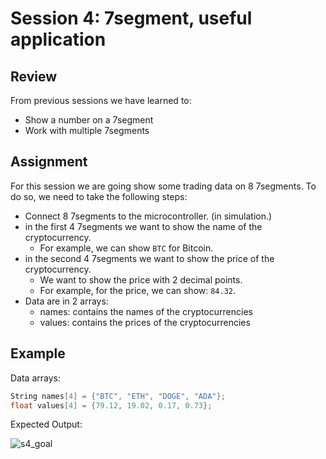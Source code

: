 # Session 4: 7segment, useful application

## Review

From previous sessions we have learned to:

* Show a number on a 7segment
* Work with multiple 7segments

## Assignment

For this session we are going show some trading data on 8 7segments.
To do so, we need to take the following steps:

* Connect 8 7segments to the microcontroller. (in simulation.)
* in the first 4 7segments we want to show the name of the cryptocurrency.
  * For example, we can show `BTC` for Bitcoin.
* in the second 4 7segments we want to show the price of the cryptocurrency.
  * We want to show the price with 2 decimal points.
  * For example, for the price, we can show: `84.32`.
* Data are in 2 arrays:
  * names: contains the names of the cryptocurrencies
  * values: contains the prices of the cryptocurrencies

## Example

Data arrays:

```cpp
String names[4] = {"BTC", "ETH", "DOGE", "ADA"};
float values[4] = {79.12, 19.02, 0.17, 0.73};
```

Expected Output:

![s4_goal](figures/s4_goal.gif)
